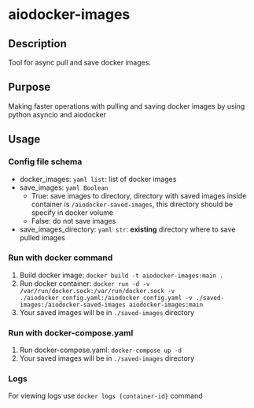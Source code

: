 # aiodocker-images

## Description

Tool for async pull and save docker images.

## Purpose

Making faster operations with pulling and saving docker images by using python asyncio and aiodocker

## Usage

### Config file schema

- docker_images: `yaml list`: list of docker images
- save_images: `yaml Boolean`
    - True: save images to directory, directory with saved images inside container is `/aiodocker-saved-images`, this directory should be specify in docker volume
    - False: do not save images
- save_images_directory: `yaml str`: **existing** directory where to save pulled images
### Run with docker command

1) Build docker image: `docker build -t aiodocker-images:main .`
2) Run docker container: `docker run -d -v /var/run/docker.sock:/var/run/docker.sock -v ./aiodocker_config.yaml:/aiodocker_config.yaml -v ./saved-images:/aiodocker-saved-images aiodocker-images:main`
3) Your saved images will be in `./saved-images` directory

### Run with docker-compose.yaml

1) Run docker-compose.yaml: `docker-compose up -d`
2) Your saved images will be in `./saved-images` directory

### Logs

For viewing logs use `docker logs {container-id}` command
